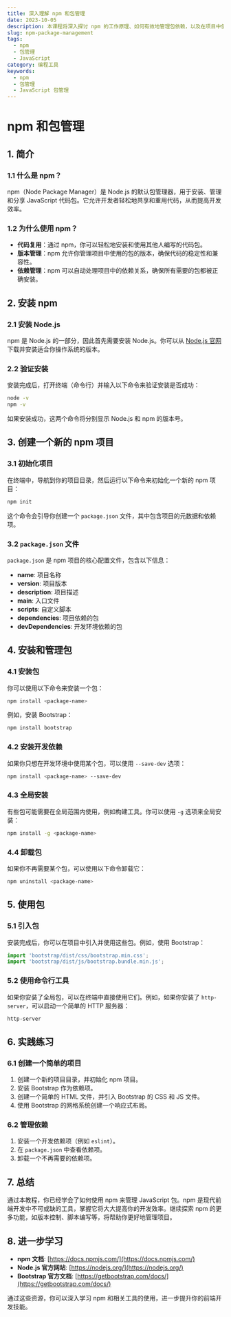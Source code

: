 ```yaml
---
title: 深入理解 npm 和包管理
date: 2023-10-05
description: 本课程将深入探讨 npm 的工作原理、如何有效地管理包依赖，以及在项目中使用 npm 的最佳实践。
slug: npm-package-management
tags:
  - npm
  - 包管理
  - JavaScript
category: 编程工具
keywords:
  - npm
  - 包管理
  - JavaScript 包管理
---
```


# npm 和包管理

## 1. 简介

### 1.1 什么是 npm？
npm（Node Package Manager）是 Node.js 的默认包管理器，用于安装、管理和分享 JavaScript 代码包。它允许开发者轻松地共享和重用代码，从而提高开发效率。

### 1.2 为什么使用 npm？
- **代码复用**：通过 npm，你可以轻松地安装和使用其他人编写的代码包。
- **版本管理**：npm 允许你管理项目中使用的包的版本，确保代码的稳定性和兼容性。
- **依赖管理**：npm 可以自动处理项目中的依赖关系，确保所有需要的包都被正确安装。

## 2. 安装 npm

### 2.1 安装 Node.js
npm 是 Node.js 的一部分，因此首先需要安装 Node.js。你可以从 [Node.js 官网](https://nodejs.org/) 下载并安装适合你操作系统的版本。

### 2.2 验证安装
安装完成后，打开终端（命令行）并输入以下命令来验证安装是否成功：

```bash
node -v
npm -v
```

如果安装成功，这两个命令将分别显示 Node.js 和 npm 的版本号。

## 3. 创建一个新的 npm 项目

### 3.1 初始化项目
在终端中，导航到你的项目目录，然后运行以下命令来初始化一个新的 npm 项目：

```bash
npm init
```

这个命令会引导你创建一个 `package.json` 文件，其中包含项目的元数据和依赖项。

### 3.2 `package.json` 文件
`package.json` 是 npm 项目的核心配置文件，包含以下信息：
- **name**: 项目名称
- **version**: 项目版本
- **description**: 项目描述
- **main**: 入口文件
- **scripts**: 自定义脚本
- **dependencies**: 项目依赖的包
- **devDependencies**: 开发环境依赖的包

## 4. 安装和管理包

### 4.1 安装包
你可以使用以下命令来安装一个包：

```bash
npm install <package-name>
```

例如，安装 Bootstrap：

```bash
npm install bootstrap
```

### 4.2 安装开发依赖
如果你只想在开发环境中使用某个包，可以使用 `--save-dev` 选项：

```bash
npm install <package-name> --save-dev
```

### 4.3 全局安装
有些包可能需要在全局范围内使用，例如构建工具。你可以使用 `-g` 选项来全局安装：

```bash
npm install -g <package-name>
```

### 4.4 卸载包
如果你不再需要某个包，可以使用以下命令卸载它：

```bash
npm uninstall <package-name>
```

## 5. 使用包

### 5.1 引入包
安装完成后，你可以在项目中引入并使用这些包。例如，使用 Bootstrap：

```javascript
import 'bootstrap/dist/css/bootstrap.min.css';
import 'bootstrap/dist/js/bootstrap.bundle.min.js';
```

### 5.2 使用命令行工具
如果你安装了全局包，可以在终端中直接使用它们。例如，如果你安装了 `http-server`，可以启动一个简单的 HTTP 服务器：

```bash
http-server
```

## 6. 实践练习

### 6.1 创建一个简单的项目
1. 创建一个新的项目目录，并初始化 npm 项目。
2. 安装 Bootstrap 作为依赖项。
3. 创建一个简单的 HTML 文件，并引入 Bootstrap 的 CSS 和 JS 文件。
4. 使用 Bootstrap 的网格系统创建一个响应式布局。

### 6.2 管理依赖
1. 安装一个开发依赖项（例如 `eslint`）。
2. 在 `package.json` 中查看依赖项。
3. 卸载一个不再需要的依赖项。

## 7. 总结

通过本教程，你已经学会了如何使用 npm 来管理 JavaScript 包。npm 是现代前端开发中不可或缺的工具，掌握它将大大提高你的开发效率。继续探索 npm 的更多功能，如版本控制、脚本编写等，将帮助你更好地管理项目。

## 8. 进一步学习

- **npm 文档**: [https://docs.npmjs.com/](https://docs.npmjs.com/)
- **Node.js 官方网站**: [https://nodejs.org/](https://nodejs.org/)
- **Bootstrap 官方文档**: [https://getbootstrap.com/docs/](https://getbootstrap.com/docs/)

通过这些资源，你可以深入学习 npm 和相关工具的使用，进一步提升你的前端开发技能。